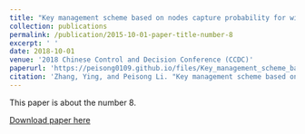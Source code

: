 ```yaml
---
title: "Key management scheme based on nodes capture probability for wireless sensor networks"
collection: publications
permalink: /publication/2015-10-01-paper-title-number-8
excerpt: ' '
date: 2018-10-01
venue: '2018 Chinese Control and Decision Conference (CCDC)'
paperurl: 'https://peisong0109.github.io/files/Key_management_scheme_based_on_nodes_capture_probability_for_wireless_sensor_networks.pdf'
citation: 'Zhang, Ying, and Peisong Li. "Key management scheme based on nodes capture probability for wireless sensor networks." In 2018 Chinese Control and Decision Conference (CCDC), pp. 5470-5475. IEEE, 2018.'
---
```

This paper is about the number 8. 

[Download paper here](https://peisong0109.github.io/files/Key_management_scheme_based_on_nodes_capture_probability_for_wireless_sensor_networks.pdf)
